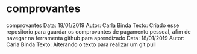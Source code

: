 # comprovantes
comprovantes
Data: 18/01/2019
Autor: Carla Binda
Texto: Criado esse repositorio para guardar os comprovantes de pagamento pessoal, afim de navegar na ferramenta github para aprendizado
Data: 18/01/2019
Autor: Carla Binda
Texto: Alterando o texto para realizar um git pull
